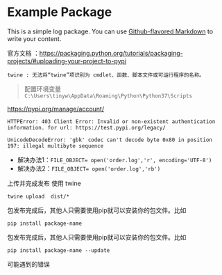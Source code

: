 # Example Package

This is a simple log package. You can use
[Github-flavored Markdown](https://guides.github.com/features/mastering-markdown/)
to write your content.


官方文档 ：https://packaging.python.org/tutorials/packaging-projects/#uploading-your-project-to-pypi
```
twine : 无法将“twine”项识别为 cmdlet、函数、脚本文件或可运行程序的名称。
```
> 配置环境变量 `C:\Users\tinyw\AppData\Roaming\Python\Python37\Scripts`

https://pypi.org/manage/account/
```
HTTPError: 403 Client Error: Invalid or non-existent authentication information. for url: https://test.pypi.org/legacy/
```

```
UnicodeDecodeError: 'gbk' codec can't decode byte 0x80 in position 197: illegal multibyte sequence
```
* 解决办法1：`FILE_OBJECT= open('order.log','r', encoding='UTF-8')`
* 解决办法2：`FILE_OBJECT= open('order.log','rb')`

上传并完成发布
使用 twine
```
twine upload  dist/*
```

包发布完成后，其他人只需要使用pip就可以安装你的包文件。比如
```
pip install package-name
```

包发布完成后，其他人只需要使用pip就可以安装你的包文件。比如
```
pip install package-name --update
```

可能遇到的错误
